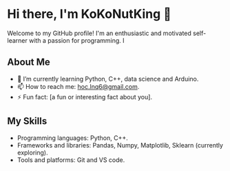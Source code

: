 # Hi there, I'm KoKoNutKing 👋

Welcome to my GitHub profile! I'm an enthusiastic and motivated self-learner with a passion for programming. I 

## About Me
- 🌱 I’m currently learning Python, C++, data science and Arduino.
- 📫 How to reach me: hoc.lnq6@gmail.com.
- ⚡ Fun fact: [a fun or interesting fact about you].

## My Skills
- Programming languages: Python, C++.
- Frameworks and libraries: Pandas, Numpy, Matplotlib, Sklearn (currently exploring).
- Tools and platforms: Git and VS code.

